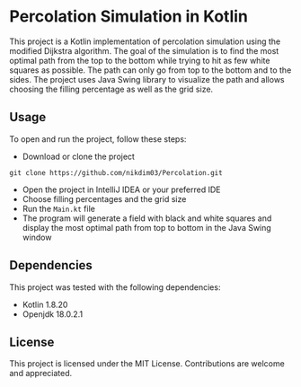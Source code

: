 # Percolation Simulation in Kotlin

This project is a Kotlin implementation of percolation simulation using the modified Dijkstra algorithm. The goal of the simulation is to find the most optimal path from the top to the bottom while trying to hit as few white squares as possible. The path can only go from top to the bottom and to the sides. The project uses Java Swing library to visualize the path and allows choosing the filling percentage as well as the grid size.

## Usage
To open and run the project, follow these steps:
- Download or clone the project
```
git clone https://github.com/nikdim03/Percolation.git
```
- Open the project in IntelliJ IDEA or your preferred IDE
- Choose filling percentages and the grid size
- Run the `Main.kt` file
- The program will generate a field with black and white squares and display the most optimal path from top to bottom in the Java Swing window

## Dependencies
This project was tested with the following dependencies:

- Kotlin 1.8.20
- Openjdk 18.0.2.1

## License
This project is licensed under the MIT License. Contributions are welcome and appreciated.
